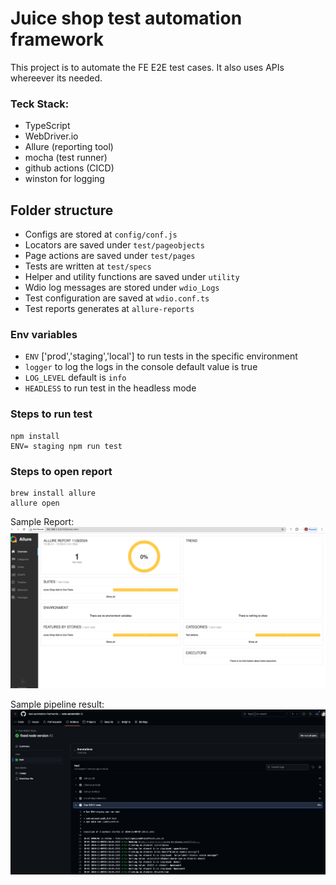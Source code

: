<!-- @format -->

# Juice shop test automation framework

This project is to automate the FE E2E test cases. It also uses APIs whereever its needed.

### Teck Stack:

- TypeScript
- WebDriver.io
- Allure (reporting tool)
- mocha (test runner)
- github actions (CICD)
- winston for logging

## Folder structure

- Configs are stored at `config/conf.js`
- Locators are saved under `test/pageobjects`
- Page actions are saved under `test/pages`
- Tests are written at `test/specs`
- Helper and utility functions are saved under `utility`
- Wdio log messages are stored under `wdio_Logs`
- Test configuration are saved at `wdio.conf.ts`
- Test reports generates at `allure-reports`

### Env variables

- `ENV` ['prod','staging','local'] to run tests in the specific environment
- `logger` to log the logs in the console default value is true
- `LOG_LEVEL` default is `info`
- `HEADLESS` to run test in the headless mode

### Steps to run test

```shell
npm install
ENV= staging npm run test
```

### Steps to open report

```shell
brew install allure
allure open
```

Sample Report:
![Screenshot](snapshots/sampleReport.png)

Sample pipeline result:
![Screenshot](snapshots/pipeline.png)
